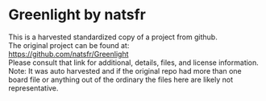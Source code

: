 
# Greenlight by natsfr  
This is a harvested standardized copy of a project from github.  
The original project can be found at:  
https://github.com/natsfr/Greenlight  
Please consult that link for additional, details, files, and license information.  
Note: It was auto harvested and if the original repo had more than one board file or anything out of the ordinary the files here are likely not representative.  
    